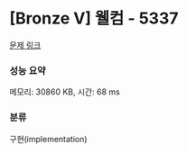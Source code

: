# [Bronze V] 웰컴 - 5337 

[문제 링크](https://www.acmicpc.net/problem/5337) 

### 성능 요약

메모리: 30860 KB, 시간: 68 ms

### 분류

구현(implementation)

